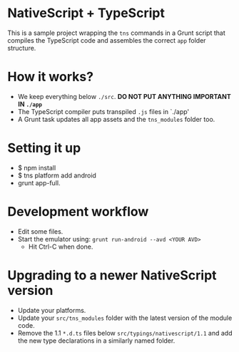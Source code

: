 # NativeScript + TypeScript

This is a sample project wrapping the `tns` commands in a Grunt script that compiles the TypeScript code and assembles the correct `app` folder structure.

# How it works?

* We keep everything below `./src`. **DO NOT PUT ANYTHING IMPORTANT IN `./app`**
* The TypeScript compiler puts transpiled `.js` files in `./app'
* A Grunt task updates all app assets and the `tns_modules` folder too.

# Setting it up

* $ npm install
* $ tns platform add android
* grunt app-full.

# Development workflow

* Edit some files.
* Start the emulator using: `grunt run-android --avd <YOUR AVD>`
    * Hit Ctrl-C when done.

# Upgrading to a newer NativeScript version

* Update your platforms.
* Update your `src/tns_modules` folder with the latest version of the module code.
* Remove the 1.1 `*.d.ts` files below `src/typings/nativescript/1.1` and add the new type declarations in a similarly named folder.
